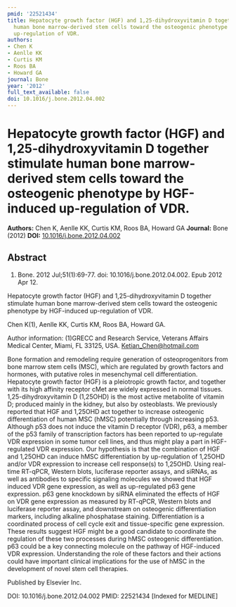 ```yaml
---
pmid: '22521434'
title: Hepatocyte growth factor (HGF) and 1,25-dihydroxyvitamin D together stimulate
  human bone marrow-derived stem cells toward the osteogenic phenotype by HGF-induced
  up-regulation of VDR.
authors:
- Chen K
- Aenlle KK
- Curtis KM
- Roos BA
- Howard GA
journal: Bone
year: '2012'
full_text_available: false
doi: 10.1016/j.bone.2012.04.002
---
```


# Hepatocyte growth factor (HGF) and 1,25-dihydroxyvitamin D together stimulate human bone marrow-derived stem cells toward the osteogenic phenotype by HGF-induced up-regulation of VDR.
**Authors:** Chen K, Aenlle KK, Curtis KM, Roos BA, Howard GA
**Journal:** Bone (2012)
**DOI:** [10.1016/j.bone.2012.04.002](https://doi.org/10.1016/j.bone.2012.04.002)

## Abstract

1. Bone. 2012 Jul;51(1):69-77. doi: 10.1016/j.bone.2012.04.002. Epub 2012 Apr 12.

Hepatocyte growth factor (HGF) and 1,25-dihydroxyvitamin D together stimulate 
human bone marrow-derived stem cells toward the osteogenic phenotype by 
HGF-induced up-regulation of VDR.

Chen K(1), Aenlle KK, Curtis KM, Roos BA, Howard GA.

Author information:
(1)GRECC and Research Service, Veterans Affairs Medical Center, Miami, FL 33125, 
USA. Ketian_Chen@hotmail.com

Bone formation and remodeling require generation of osteoprogenitors from bone 
marrow stem cells (MSC), which are regulated by growth factors and hormones, 
with putative roles in mesenchymal cell differentiation. Hepatocyte growth 
factor (HGF) is a pleiotropic growth factor, and together with its high affinity 
receptor cMet are widely expressed in normal tissues. 1,25-dihydroxyvitamin D 
(1,25OHD) is the most active metabolite of vitamin D; produced mainly in the 
kidney, but also by osteoblasts. We previously reported that HGF and 1,25OHD act 
together to increase osteogenic differentiation of human MSC (hMSC) potentially 
through increasing p53. Although p53 does not induce the vitamin D receptor 
(VDR), p63, a member of the p53 family of transcription factors has been 
reported to up-regulate VDR expression in some tumor cell lines, and thus might 
play a part in HGF-regulated VDR expression. Our hypothesis is that the 
combination of HGF and 1,25OHD can induce hMSC differentiation by up-regulation 
of 1,25OHD and/or VDR expression to increase cell response(s) to 1,25OHD. Using 
real-time RT-qPCR, Western blots, luciferase reporter assays, and siRNAs, as 
well as antibodies to specific signaling molecules we showed that HGF induced 
VDR gene expression, as well as up-regulated p63 gene expression. p63 gene 
knockdown by siRNA eliminated the effects of HGF on VDR gene expression as 
measured by RT-qPCR, Western blots and luciferase reporter assay, and downstream 
on osteogenic differentiation markers, including alkaline phosphatase staining. 
Differentiation is a coordinated process of cell cycle exit and tissue-specific 
gene expression. These results suggest HGF might be a good candidate to 
coordinate the regulation of these two processes during hMSC osteogenic 
differentiation. p63 could be a key connecting molecule on the pathway of 
HGF-induced VDR expression. Understanding the role of these factors and their 
actions could have important clinical implications for the use of hMSC in the 
development of novel stem cell therapies.

Published by Elsevier Inc.

DOI: 10.1016/j.bone.2012.04.002
PMID: 22521434 [Indexed for MEDLINE]
